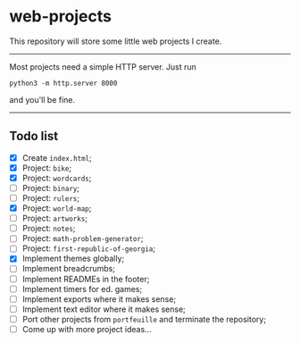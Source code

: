 # web-projects

This repository will store some little web projects I create.

<hr>

Most projects need a simple HTTP server. Just run

```python3 -m http.server 8000```

and you'll be fine.

<hr>

## Todo list

- [x] Create `index.html`;
- [x] Project: `bike`;
- [x] Project: `wordcards`;
- [ ] Project: `binary`;
- [ ] Project: `rulers`;
- [x] Project: `world-map`;
- [ ] Project: `artworks`;
- [ ] Project: `notes`;
- [ ] Project: `math-problem-generator`;
- [ ] Project: `first-republic-of-georgia`;
- [x] Implement themes globally;
- [ ] Implement breadcrumbs;
- [ ] Implement READMEs in the footer;
- [ ] Implement timers for ed. games;
- [ ] Implement exports where it makes sense;
- [ ] Implement text editor where it makes sense;
- [ ] Port other projects from `portfeuille` and terminate the repository;
- [ ] Come up with more project ideas...
